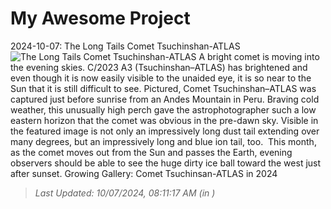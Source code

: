 # My Awesome Project

<!-- APOD Start -->
2024-10-07: The Long Tails Comet Tsuchinshan-ATLAS
![The Long Tails Comet Tsuchinshan-ATLAS](https://apod.nasa.gov/apod/image/2410/CometA3_Mueras_1080.jpg)
A bright comet is moving into the evening skies. C/2023 A3 (Tsuchinshan–ATLAS) has brightened and even though it is now easily visible to the unaided eye, it is so near to the Sun that it is still difficult to see. Pictured, Comet Tsuchinshan–ATLAS was captured just before sunrise from an Andes Mountain in Peru. Braving cold weather, this unusually high perch gave the astrophotographer such a low eastern horizon that the comet was obvious in the pre-dawn sky.  Visible in the featured image is not only an impressively long dust tail extending over many degrees, but an impressively long and blue ion tail, too.  This month, as the comet moves out from the Sun and passes the Earth, evening observers should be able to see the huge dirty ice ball toward the west just after sunset.   Growing Gallery: Comet Tsuchinsan-ATLAS in 2024
> _Last Updated: 10/07/2024, 08:11:17 AM (in )_
<!-- APOD End -->
